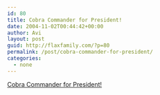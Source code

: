 ```yaml
---
id: 80
title: Cobra Commander for President!
date: 2004-11-02T00:44:42+00:00
author: Avi
layout: post
guid: http://flaxfamily.com/?p=80
permalink: /post/cobra-commander-for-president/
categories:
  - none
---
```

[Cobra Commander for President!](http://www.somethingawful.com/articles.php?a=2463)